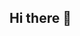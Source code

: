 ## Hi there 👋

<!--
**RCDNacario/RCDNacario** is a ✨ _special_ ✨ repository because its `README.md` (this file) appears on your GitHub profile.

Here are some ideas to get you started:

- 🔭 I’m currently working on my education right now.
- 🌱 I’m currently learning Industrial Engineering
- 👯 I’m looking to collaborate on the future with some proffessionals.
- 🤔 I’m looking for help with business ideas.
- 💬 Ask me about myself
- 📫 How to reach me: through my mobile phone number 9763668731 and my social media accounts.
- 😄 Pronouns: Him
- ⚡ Fun fact: I love travelling
-->
